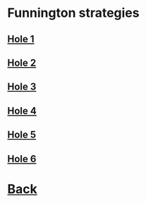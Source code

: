 # Funnington strategies

## [Hole 1](funnington/1.md)
## [Hole 2](funnington/2.md)
## [Hole 3](funnington/3.md)
## [Hole 4](funnington/4.md)
## [Hole 5](funnington/5.md)
## [Hole 6](funnington/6.md)

# [Back](../README.md)
